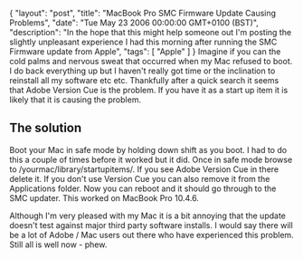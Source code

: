 {
  "layout": "post",
  "title": "MacBook Pro SMC Firmware Update Causing Problems",
  "date": "Tue May 23 2006 00:00:00 GMT+0100 (BST)",
  "description": "In the hope that this might help someone out I'm posting the slightly unpleasant experience I had this morning after running the SMC Firmware update from Apple",
  "tags": [
    "Apple"
  ]
}
Imagine if you can the cold palms and nervous sweat that occurred when my Mac refused to boot. I do back everything up but I haven't really got time or the inclination to reinstall all my software etc etc. Thankfully after a quick search it seems that Adobe Version Cue is the problem. If you have it as a start up item it is likely that it is causing the problem. 

## The solution

Boot your Mac in safe mode by holding down shift as you boot. I had to do this a couple of times before it worked but it did. Once in safe mode browse to /yourmac/library/startupitems/. If you see Adobe Version Cue in there delete it. If you don't use Version Cue you can also remove it from the Applications folder. Now you can reboot and it should go through to the SMC updater. This worked on MacBook Pro 10.4.6.

Although I'm very pleased with my Mac it is a bit annoying that the update doesn't test against major third party software installs. I would say there will be a lot of Adobe / Mac users out there who have experienced this problem. Still all is well now - phew.


